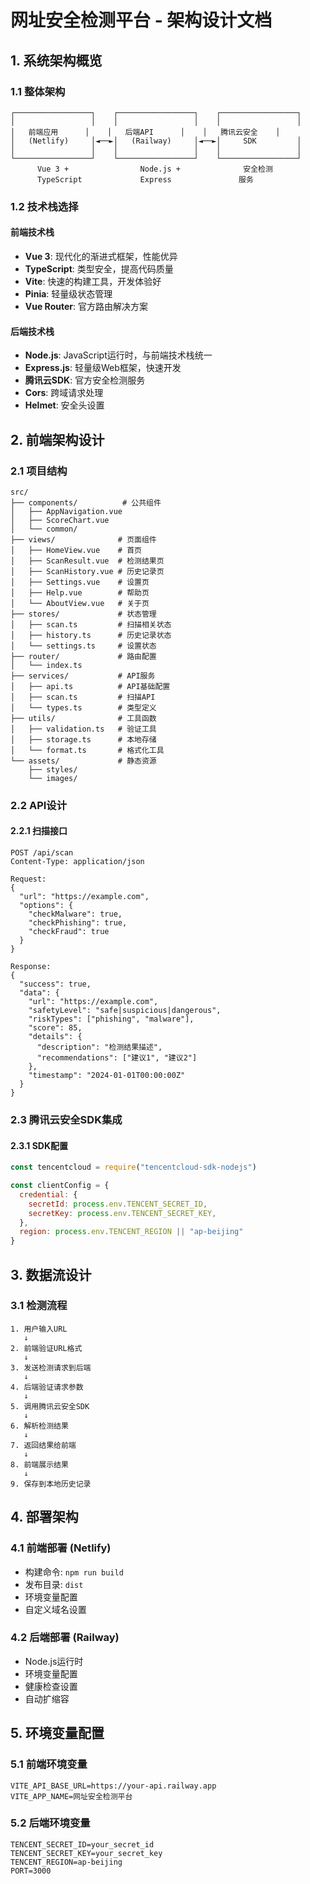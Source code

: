 # 网址安全检测平台 - 架构设计文档

## 1. 系统架构概览

### 1.1 整体架构
```
┌─────────────────┐    ┌─────────────────┐    ┌─────────────────┐
│                 │    │                 │    │                 │
│   前端应用      │    │   后端API      │    │   腾讯云安全    │
│   (Netlify)     │◄──►│   (Railway)     │◄──►│     SDK         │
│                 │    │                 │    │                 │
└─────────────────┘    └─────────────────┘    └─────────────────┘
      Vue 3 +                Node.js +              安全检测
      TypeScript             Express               服务
```

### 1.2 技术栈选择

#### 前端技术栈
- **Vue 3**: 现代化的渐进式框架，性能优异
- **TypeScript**: 类型安全，提高代码质量
- **Vite**: 快速的构建工具，开发体验好
- **Pinia**: 轻量级状态管理
- **Vue Router**: 官方路由解决方案

#### 后端技术栈
- **Node.js**: JavaScript运行时，与前端技术栈统一
- **Express.js**: 轻量级Web框架，快速开发
- **腾讯云SDK**: 官方安全检测服务
- **Cors**: 跨域请求处理
- **Helmet**: 安全头设置

## 2. 前端架构设计

### 2.1 项目结构
```
src/
├── components/          # 公共组件
│   ├── AppNavigation.vue
│   ├── ScoreChart.vue
│   └── common/
├── views/              # 页面组件
│   ├── HomeView.vue    # 首页
│   ├── ScanResult.vue  # 检测结果页
│   ├── ScanHistory.vue # 历史记录页
│   ├── Settings.vue    # 设置页
│   ├── Help.vue        # 帮助页
│   └── AboutView.vue   # 关于页
├── stores/             # 状态管理
│   ├── scan.ts         # 扫描相关状态
│   ├── history.ts      # 历史记录状态
│   └── settings.ts     # 设置状态
├── router/             # 路由配置
│   └── index.ts
├── services/           # API服务
│   ├── api.ts          # API基础配置
│   ├── scan.ts         # 扫描API
│   └── types.ts        # 类型定义
├── utils/              # 工具函数
│   ├── validation.ts   # 验证工具
│   ├── storage.ts      # 本地存储
│   └── format.ts       # 格式化工具
└── assets/             # 静态资源
    ├── styles/
    └── images/
```

### 2.2 API设计

#### 2.2.1 扫描接口
```
POST /api/scan
Content-Type: application/json

Request:
{
  "url": "https://example.com",
  "options": {
    "checkMalware": true,
    "checkPhishing": true,
    "checkFraud": true
  }
}

Response:
{
  "success": true,
  "data": {
    "url": "https://example.com",
    "safetyLevel": "safe|suspicious|dangerous",
    "riskTypes": ["phishing", "malware"],
    "score": 85,
    "details": {
      "description": "检测结果描述",
      "recommendations": ["建议1", "建议2"]
    },
    "timestamp": "2024-01-01T00:00:00Z"
  }
}
```

### 2.3 腾讯云安全SDK集成

#### 2.3.1 SDK配置
```javascript
const tencentcloud = require("tencentcloud-sdk-nodejs")

const clientConfig = {
  credential: {
    secretId: process.env.TENCENT_SECRET_ID,
    secretKey: process.env.TENCENT_SECRET_KEY,
  },
  region: process.env.TENCENT_REGION || "ap-beijing"
}
```

## 3. 数据流设计

### 3.1 检测流程
```
1. 用户输入URL
   ↓
2. 前端验证URL格式
   ↓
3. 发送检测请求到后端
   ↓
4. 后端验证请求参数
   ↓
5. 调用腾讯云安全SDK
   ↓
6. 解析检测结果
   ↓
7. 返回结果给前端
   ↓
8. 前端展示结果
   ↓
9. 保存到本地历史记录
```

## 4. 部署架构

### 4.1 前端部署 (Netlify)
- 构建命令: `npm run build`
- 发布目录: `dist`
- 环境变量配置
- 自定义域名设置

### 4.2 后端部署 (Railway)
- Node.js运行时
- 环境变量配置
- 健康检查设置
- 自动扩缩容

## 5. 环境变量配置

### 5.1 前端环境变量
```env
VITE_API_BASE_URL=https://your-api.railway.app
VITE_APP_NAME=网址安全检测平台
```

### 5.2 后端环境变量
```env
TENCENT_SECRET_ID=your_secret_id
TENCENT_SECRET_KEY=your_secret_key
TENCENT_REGION=ap-beijing
PORT=3000